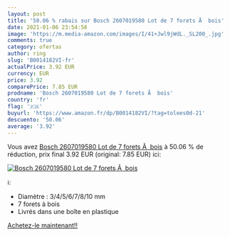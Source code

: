 ```yaml
---
layout: post
title: '50.06 % rabais sur Bosch 2607019580 Lot de 7 forets Ã  bois'
date: 2021-01-06 23:54:58
image: 'https://m.media-amazon.com/images/I/41+Jwl9jWdL._SL200_.jpg'
comments: true
category: ofertas
author: ring
slug: 'B0014182VI-fr'
actualPrice: 3.92 EUR
currency: EUR
price: 3.92
comparePrice: 7.85 EUR
prodname: 'Bosch 2607019580 Lot de 7 forets Ã  bois'
country: 'fr'
flag: '🇫🇷'
buyurl: 'https://www.amazon.fr/dp/B0014182VI/?tag=tolees0d-21'
descuento: '50.06'
average: '3.92'
---
```


Vous avez [Bosch 2607019580 Lot de 7 forets Ã  bois](https://www.amazon.fr/dp/B0014182VI/?tag=tolees0d-21)  à  50.06 % de réduction, prix final  3.92 EUR (original: 7.85 EUR) ici:

[![Bosch 2607019580 Lot de 7 forets Ã  bois](https://m.media-amazon.com/images/I/41+Jwl9jWdL._SL200_.jpg)](https://www.amazon.fr/dp/B0014182VI/?tag=tolees0d-21)

ℹ️:

- Diamètre : 3/4/5/6/7/8/10 mm
- 7 forets à bois
- Livrés dans une boîte en plastique

[Achetez-le maintenant!!](https://www.amazon.fr/dp/B0014182VI/?tag=tolees0d-21)
